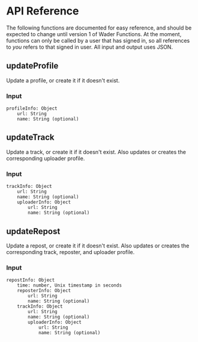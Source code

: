 # API Reference
The following functions are documented for easy reference, and should be expected to change until version 1 of Wader Functions.
At the moment, functions can only be called by a user that has signed in, so all references to *you* refers to that signed in user.
All input and output uses JSON.

## updateProfile
Update a profile, or create it if it doesn't exist.

### Input
```
profileInfo: Object
    url: String
    name: String (optional)
```

## updateTrack
Update a track, or create it if it doesn't exist. Also updates or creates the corresponding uploader profile.

### Input
```
trackInfo: Object
    url: String
    name: String (optional)
    uploaderInfo: Object
        url: String
        name: String (optional)
```

## updateRepost
Update a repost, or create it if it doesn't exist. Also updates or creates the corresponding track, reposter, and uploader profile.

### Input
```
repostInfo: Object
    time: number, Unix timestamp in seconds
    reposterInfo: Object
        url: String
        name: String (optional)
    trackInfo: Object
        url: String
        name: String (optional)
        uploaderInfo: Object
            url: String
            name: String (optional)
```
